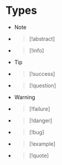 
# Types
- >[!note]
- >[!abstract]
- >[!info]
- >[!tip]
- >[!success]
- >[!question]
- >[!warning]
- >[!failure]
- >[!danger]
- >[!bug]
- >[!example]
- >[!quote]